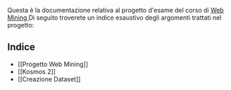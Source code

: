 Questa è la documentazione relativa al progetto d'esame del corso di [Web Mining ](https://sag.art.uniroma2.it/didattica/basili/WmIR_22_23/) 
Di seguito troverete un indice esaustivo degli argomenti trattati nel progetto:

## Indice
- [[Progetto Web Mining]]
- [[Kosmos 2]]
- [[Creazione Dataset]]